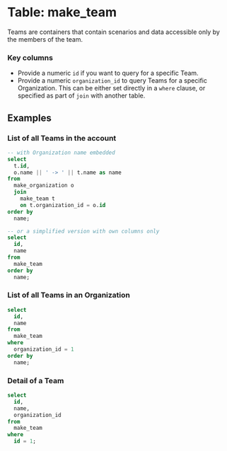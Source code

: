 # Table: make_team

Teams are containers that contain scenarios and data accessible only by the members of the team.

### Key columns
- Provide a numeric `id` if you want to query for a specific Team.
- Provide a numeric `organization_id` to query Teams for a specific Organization. This can be either set directly in a `where` clause, or specified as part of `join` with another table. 

## Examples

### List of all Teams in the account

```sql
-- with Organization name embedded
select
  t.id,
  o.name || ' -> ' || t.name as name
from
  make_organization o
  join
    make_team t
    on t.organization_id = o.id
order by
  name;

-- or a simplified version with own columns only
select
  id,
  name
from
  make_team
order by
  name;
```

### List of all Teams in an Organization

```sql
select
  id,
  name
from
  make_team
where
  organization_id = 1
order by
  name;
```

### Detail of a Team

```sql
select
  id,
  name,
  organization_id
from
  make_team
where
  id = 1;
```
